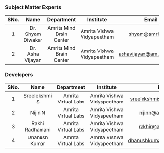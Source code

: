 
### Subject Matter Experts
| SNo. | Name | Department | Institute | Email |
| :---: | :---: | :---: | :---: | :---: |
| 1 | Dr. Shyam Diwakar | Amrita Mind Brain Center | Amrita Vishwa Vidyapeetham | shyam@amrita.edu 
| 2 | Dr. Asha Vijayan | Amrita Mind Brain Center | Amrita Vishwa Vidyapeetham | ashavijayan@am.amrita.edu

### Developers
| SNo. | Name | Department | Institute | Email |
| :---: | :---: | :---: | :---: | :---: |
| 1 | Sreelekshmi S	 | Amrita Virtual Labs | Amrita Vishwa Vidyapeetham | sreelekshmis@am.amrita.edu
| 2 | Nijin N | Amrita Virtual Labs | Amrita Vishwa Vidyapeetham | nijinn@am.amrita.edu
| 3 | Rakhi Radhamani | Amrita Virtual Labs | Amrita Vishwa Vidyapeetham | rakhir@am.amrita.edu
| 4 | Dhanush Kumar | Amrita Virtual Labs | Amrita Vishwa Vidyapeetham | dhanushkumar@am.amrita.edu 
